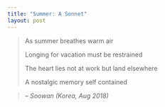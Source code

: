 ```yaml
---
title: "Summer: A Sonnet"
layout: post
---
```


> As summer breathes warm air
>
> Longing for vacation must be restrained
>
> The heart lies not at work but land elsewhere
>
> A nostalgic memory self contained

> – _Soowan (Korea, Aug 2018)_
